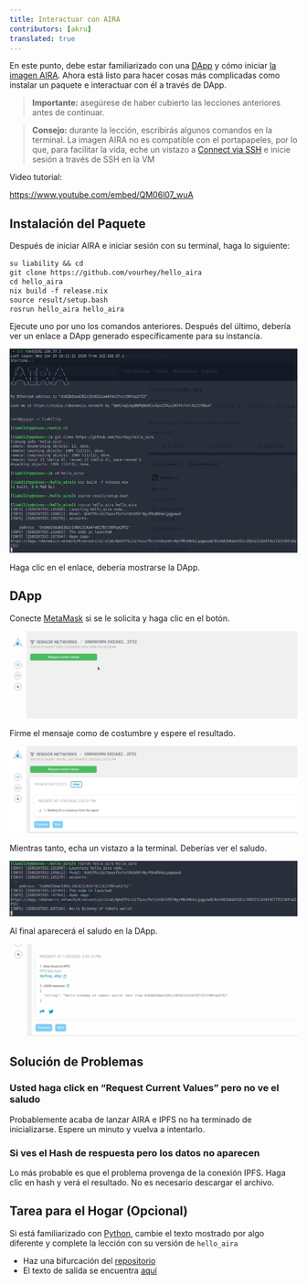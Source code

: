 ```yaml
---
title: Interactuar con AIRA
contributors: [akru]
translated: true
---
```


En este punto, debe estar familiarizado con una [DApp](/docs/get-weather-on-fuji-mountain/) y cómo iniciar [la imagen AIRA](/docs/aira-installation-on-vb/). Ahora está listo para hacer cosas más complicadas como instalar un paquete e interactuar con él a través de DApp.

> **Importante:**
> asegúrese de haber cubierto las lecciones anteriores antes de continuar.


> **Consejo:**
> durante la lección, escribirás algunos comandos en la terminal. La imagen AIRA no es compatible con el portapapeles, por lo que, para facilitar la vida, eche un vistazo a [Connect via SSH](/docs/aira-connecting-via-ssh/) e inicie sesión a través de SSH en la VM

Video tutorial:

https://www.youtube.com/embed/QM06l07_wuA

## Instalación del Paquete

Después de iniciar AIRA e iniciar sesión con su terminal, haga lo siguiente:

```
su liability && cd
git clone https://github.com/vourhey/hello_aira
cd hello_aira
nix build -f release.nix
source result/setup.bash
rosrun hello_aira hello_aira
```

Ejecute uno por uno los comandos anteriores. Después del último, debería ver un enlace a DApp generado específicamente para su instancia.

![Terminal con AIRA](../images/aira_hello_terminal.jpg "Terminal con AIRA")

Haga clic en el enlace, debería mostrarse la DApp.

## DApp 

Conecte [MetaMask](http://metamask.io/) si se le solicita y haga clic en el botón.

![Solicitar conexión en Robonomics Dapp](../images/aira_hello_dapp.jpg "Solicitar conexión en Robonomics Dapp")

Firme el mensaje como de costumbre y espere el resultado.

![Espere el resultado de la solicitud](../images/aira_hello_dapp_2.jpg "Espere el resultado de la solicitud")

Mientras tanto, echa un vistazo a la terminal. Deberías ver el saludo.

![Saludo de AIRA en la terminal](../images/aira_hello_terminal_2.jpg "Saludo de AIRA en la terminal")

Al final aparecerá el saludo en la DApp.

![Saludo de la DApp de Robonomics para AIRA](../images/aira_hello_dapp_3.jpg "Saludo de la DApp de Robonomics para AIRA")

## Solución de Problemas

### Usted haga click en “Request Current Values” pero no ve el saludo

Probablemente acaba de lanzar AIRA e IPFS no ha terminado de inicializarse. Espere un minuto y vuelva a intentarlo.

### Si ves el Hash de respuesta pero los datos no aparecen

Lo más probable es que el problema provenga de la conexión IPFS. Haga clic en hash y verá el resultado. No es necesario descargar el archivo.

## Tarea para el Hogar (Opcional)

Si está familiarizado con [Python](https://www.python.org/), cambie el texto mostrado por algo diferente y complete la lección con su versión de `hello_aira`

- Haz una bifurcación del [repositorio](https://github.com/vourhey/hello_aira)
- El texto de salida se encuentra [aquí](https://github.com/Vourhey/hello_aira/blob/master/scripts/hello_aira#L45)
